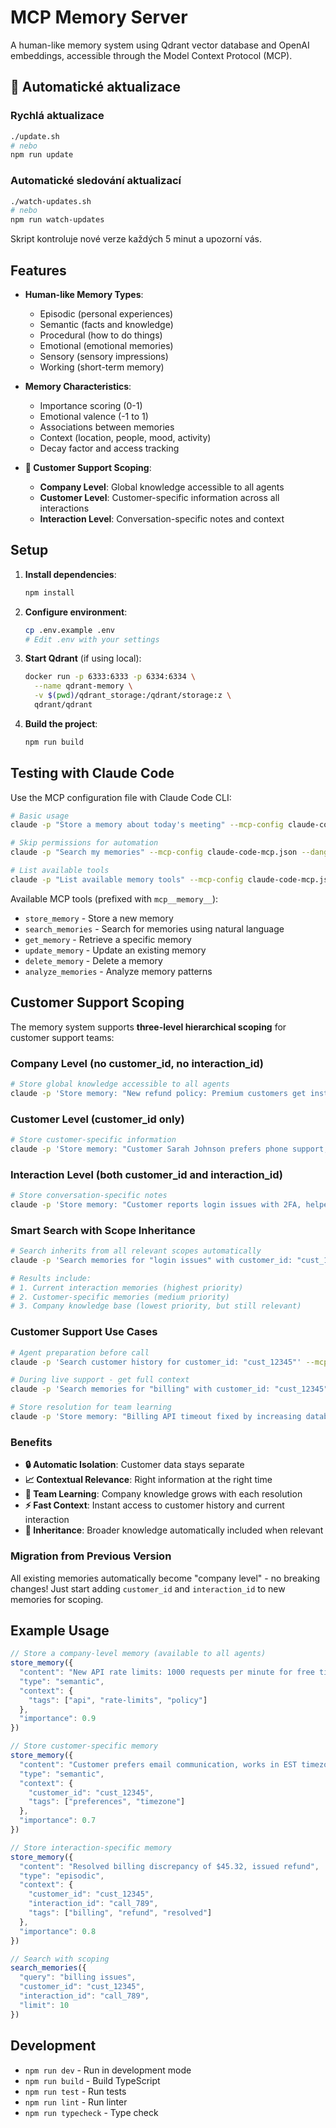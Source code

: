 # MCP Memory Server

A human-like memory system using Qdrant vector database and OpenAI embeddings, accessible through the Model Context Protocol (MCP).

## 🔄 Automatické aktualizace

### Rychlá aktualizace
```bash
./update.sh
# nebo
npm run update
```

### Automatické sledování aktualizací
```bash
./watch-updates.sh
# nebo
npm run watch-updates
```

Skript kontroluje nové verze každých 5 minut a upozorní vás.

## Features

- **Human-like Memory Types**:
  - Episodic (personal experiences)
  - Semantic (facts and knowledge)
  - Procedural (how to do things)
  - Emotional (emotional memories)
  - Sensory (sensory impressions)
  - Working (short-term memory)

- **Memory Characteristics**:
  - Importance scoring (0-1)
  - Emotional valence (-1 to 1)
  - Associations between memories
  - Context (location, people, mood, activity)
  - Decay factor and access tracking

- **🎯 Customer Support Scoping**:
  - **Company Level**: Global knowledge accessible to all agents
  - **Customer Level**: Customer-specific information across all interactions
  - **Interaction Level**: Conversation-specific notes and context

## Setup

1. **Install dependencies**:
   ```bash
   npm install
   ```

2. **Configure environment**:
   ```bash
   cp .env.example .env
   # Edit .env with your settings
   ```

3. **Start Qdrant** (if using local):
   ```bash
   docker run -p 6333:6333 -p 6334:6334 \
     --name qdrant-memory \
     -v $(pwd)/qdrant_storage:/qdrant/storage:z \
     qdrant/qdrant
   ```

4. **Build the project**:
   ```bash
   npm run build
   ```

## Testing with Claude Code

Use the MCP configuration file with Claude Code CLI:

```bash
# Basic usage
claude -p "Store a memory about today's meeting" --mcp-config claude-code-mcp.json

# Skip permissions for automation
claude -p "Search my memories" --mcp-config claude-code-mcp.json --dangerously-skip-permissions

# List available tools
claude -p "List available memory tools" --mcp-config claude-code-mcp.json
```

Available MCP tools (prefixed with `mcp__memory__`):

- `store_memory` - Store a new memory
- `search_memories` - Search for memories using natural language
- `get_memory` - Retrieve a specific memory
- `update_memory` - Update an existing memory
- `delete_memory` - Delete a memory
- `analyze_memories` - Analyze memory patterns

## Customer Support Scoping

The memory system supports **three-level hierarchical scoping** for customer support teams:

### **Company Level** (no customer_id, no interaction_id)
```bash
# Store global knowledge accessible to all agents
claude -p 'Store memory: "New refund policy: Premium customers get instant refunds, standard customers within 3 business days"' --mcp-config claude-code-mcp.json
```

### **Customer Level** (customer_id only)
```bash
# Store customer-specific information
claude -p 'Store memory: "Customer Sarah Johnson prefers phone support, has enterprise account, key contact for TechCorp implementation" with context: {"customer_id": "cust_12345", "tags": ["vip", "enterprise"]}' --mcp-config claude-code-mcp.json
```

### **Interaction Level** (both customer_id and interaction_id)
```bash
# Store conversation-specific notes
claude -p 'Store memory: "Customer reports login issues with 2FA, helped reset authenticator app, issue resolved" with context: {"customer_id": "cust_12345", "interaction_id": "call_789", "tags": ["support", "resolved"]}' --mcp-config claude-code-mcp.json
```

### **Smart Search with Scope Inheritance**

```bash
# Search inherits from all relevant scopes automatically
claude -p 'Search memories for "login issues" with customer_id: "cust_12345", interaction_id: "call_789"' --mcp-config claude-code-mcp.json

# Results include:
# 1. Current interaction memories (highest priority)
# 2. Customer-specific memories (medium priority)  
# 3. Company knowledge base (lowest priority, but still relevant)
```

### **Customer Support Use Cases**

```bash
# Agent preparation before call
claude -p 'Search customer history for customer_id: "cust_12345"' --mcp-config claude-code-mcp.json

# During live support - get full context
claude -p 'Search memories for "billing" with customer_id: "cust_12345", interaction_id: "call_current"' --mcp-config claude-code-mcp.json

# Store resolution for team learning
claude -p 'Store memory: "Billing API timeout fixed by increasing database connection pool from 10 to 50 connections"' --mcp-config claude-code-mcp.json
```

### **Benefits**

- **🔒 Automatic Isolation**: Customer data stays separate
- **📈 Contextual Relevance**: Right information at the right time
- **🧠 Team Learning**: Company knowledge grows with each resolution
- **⚡ Fast Context**: Instant access to customer history and current interaction
- **🔄 Inheritance**: Broader knowledge automatically included when relevant

### **Migration from Previous Version**

All existing memories automatically become "company level" - no breaking changes! Just start adding `customer_id` and `interaction_id` to new memories for scoping.

## Example Usage

```javascript
// Store a company-level memory (available to all agents)
store_memory({
  "content": "New API rate limits: 1000 requests per minute for free tier, 10000 for premium",
  "type": "semantic",
  "context": {
    "tags": ["api", "rate-limits", "policy"]
  },
  "importance": 0.9
})

// Store customer-specific memory
store_memory({
  "content": "Customer prefers email communication, works in EST timezone",
  "type": "semantic", 
  "context": {
    "customer_id": "cust_12345",
    "tags": ["preferences", "timezone"]
  },
  "importance": 0.7
})

// Store interaction-specific memory
store_memory({
  "content": "Resolved billing discrepancy of $45.32, issued refund",
  "type": "episodic",
  "context": {
    "customer_id": "cust_12345",
    "interaction_id": "call_789",
    "tags": ["billing", "refund", "resolved"]
  },
  "importance": 0.8
})

// Search with scoping
search_memories({
  "query": "billing issues",
  "customer_id": "cust_12345",
  "interaction_id": "call_789",
  "limit": 10
})
```

## Development

- `npm run dev` - Run in development mode
- `npm run build` - Build TypeScript
- `npm run test` - Run tests
- `npm run lint` - Run linter
- `npm run typecheck` - Type check
